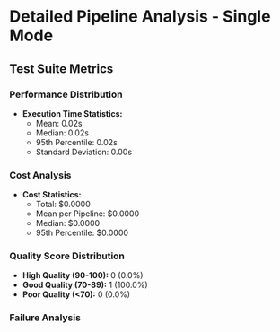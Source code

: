 # Detailed Pipeline Analysis - Single Mode

## Test Suite Metrics

### Performance Distribution

- **Execution Time Statistics:**
  - Mean: 0.02s
  - Median: 0.02s
  - 95th Percentile: 0.02s
  - Standard Deviation: 0.00s

### Cost Analysis

- **Cost Statistics:**
  - Total: $0.0000
  - Mean per Pipeline: $0.0000
  - Median: $0.0000
  - 95th Percentile: $0.0000

### Quality Score Distribution

- **High Quality (90-100):** 0 (0.0%)
- **Good Quality (70-89):** 1 (100.0%)
- **Poor Quality (<70):** 0 (0.0%)

### Failure Analysis

